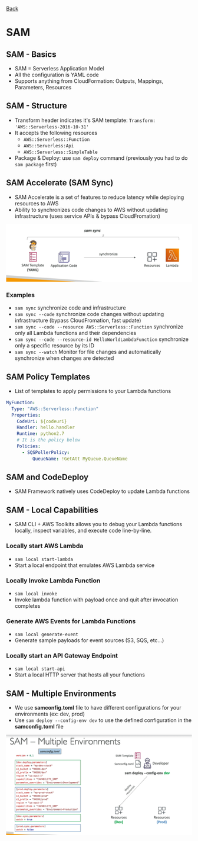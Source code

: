 [Back](./AWS.md)

# SAM

## SAM - Basics

- SAM = Serverless Application Model
- All the configuration is YAML code
- Supports anything from CloudFormation: Outputs, Mappings, Parameters, Resources

## SAM - Structure

- Transform header indicates it's SAM template: `Transform: 'AWS::Serverless-2016-10-31'`
- It accepts the following resources
  - `AWS::Serverless::Function`
  - `AWS::Serverless:Api`
  - `AWS::Serverless::SimpleTable`
- Package & Deploy: use `sam deploy` command (previously you had to do `sam package` first)

## SAM Accelerate (SAM Sync)

- SAM Accelerate is a set of features to reduce latency while deploying resources to AWS
- Ability to synchronizes code changes to AWS without updating infrastructure (uses service APIs & bypass CloudFromation)

![SAM Accelerate](./assets/63.png)

### Examples

- `sam sync` synchronize code and infrastructure
- `sam sync --code` synchronize code changes without updating infrastructure (bypass CloudFromation, fast update)
- `sam sync --code --resource AWS::Serverless::Function` synchronize only all Lambda functions and their dependencies
- `sam sync --code --resource-id HelloWorldLambdaFunction` synchronize only a specific resource by its ID
- `sam sync --watch` Monitor for file changes and automatically synchronize when changes are detected

## SAM Policy Templates

- List of templates to apply permissions to your Lambda functions

```yaml
MyFunction:
  Type: "AWS::Serverless::Function"
  Properties:
    CodeUri: ${codeuri}
    Handler: hello.handler
    Runtime: python2.7
    # It is the policy below
    Policies:
      - SQSPollerPolicy:
          QueueName: !GetAtt MyQueue.QueueName
```

## SAM and CodeDeploy

- SAM Framework natively uses CodeDeploy to update Lambda functions

## SAM - Local Capabilities

- SAM CLI + AWS Toolkits allows you to debug your Lambda functions locally, inspect variables, and execute code line-by-line.

### Locally start AWS Lambda

- `sam local start-lambda`
- Start a local endpoint that emulates AWS Lambda service

### Locally Invoke Lambda Function

- `sam local invoke`
- Invoke lambda function with payload once and quit after invocation completes

### Generate AWS Events for Lambda Functions

- `sam local generate-event`
- Generate sample payloads for event sources (S3, SQS, etc...)

### Locally start an API Gateway Endpoint

- `sam local start-api`
- Start a local HTTP server that hosts all your functions

## SAM - Multiple Environments

- We use **samconfig.toml** file to have different configurations for your environments (ex: dev, prod)
- Use `sam deploy --config-env dev` to use the defined configuration in the **samconfig.toml** file

![SAM Multiple Environments](./assets/64.png)
